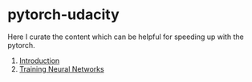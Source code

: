 # pytorch-udacity

Here I curate the content which can be helpful for speeding up with the pytorch.

1. [Introduction](./intro_pytorch.md)
2. [Training Neural Networks](./training.md)
